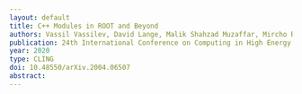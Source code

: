 ```yaml
---
layout: default
title: C++ Modules in ROOT and Beyond
authors: Vassil Vassilev, David Lange, Malik Shahzad Muzaffar, Mircho Rodozov, Oksana Shadura and Alexander Penev
publication: 24th International Conference on Computing in High Energy and Nuclear Physics (CHEP 2019)
year: 2020
type: CLING
doi: 10.48550/arXiv.2004.06507
abstract:
---
```

